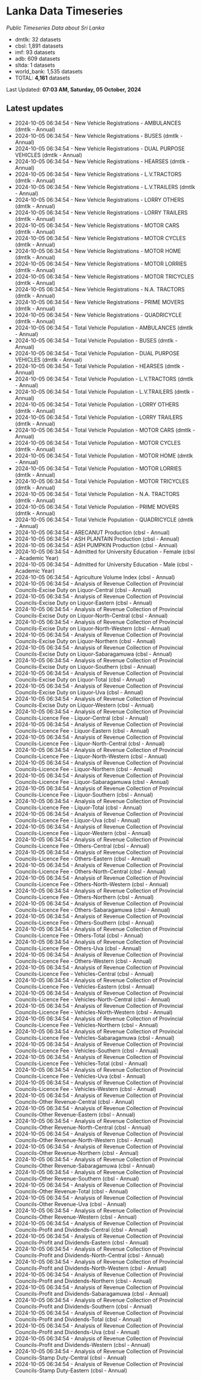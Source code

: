 # Lanka Data Timeseries
*Public Timeseries Data about Sri Lanka*

* dmtlk: 32 datasets
* cbsl: 1,891 datasets
* imf: 93 datasets
* adb: 609 datasets
* sltda: 1 datasets
* world_bank: 1,535 datasets
* TOTAL: **4,161** datasets

Last Updated: **07:03 AM, Saturday, 05 October, 2024**

## Latest updates

* 2024-10-05 06:34:54 - New Vehicle Registrations - AMBULANCES (dmtlk - Annual)
* 2024-10-05 06:34:54 - New Vehicle Registrations - BUSES (dmtlk - Annual)
* 2024-10-05 06:34:54 - New Vehicle Registrations - DUAL PURPOSE VEHICLES (dmtlk - Annual)
* 2024-10-05 06:34:54 - New Vehicle Registrations - HEARSES (dmtlk - Annual)
* 2024-10-05 06:34:54 - New Vehicle Registrations - L.V.TRACTORS (dmtlk - Annual)
* 2024-10-05 06:34:54 - New Vehicle Registrations - L.V.TRAILERS (dmtlk - Annual)
* 2024-10-05 06:34:54 - New Vehicle Registrations - LORRY OTHERS (dmtlk - Annual)
* 2024-10-05 06:34:54 - New Vehicle Registrations - LORRY TRAILERS (dmtlk - Annual)
* 2024-10-05 06:34:54 - New Vehicle Registrations - MOTOR CARS (dmtlk - Annual)
* 2024-10-05 06:34:54 - New Vehicle Registrations - MOTOR CYCLES (dmtlk - Annual)
* 2024-10-05 06:34:54 - New Vehicle Registrations - MOTOR HOME (dmtlk - Annual)
* 2024-10-05 06:34:54 - New Vehicle Registrations - MOTOR LORRIES (dmtlk - Annual)
* 2024-10-05 06:34:54 - New Vehicle Registrations - MOTOR TRICYCLES (dmtlk - Annual)
* 2024-10-05 06:34:54 - New Vehicle Registrations - N.A. TRACTORS (dmtlk - Annual)
* 2024-10-05 06:34:54 - New Vehicle Registrations - PRIME MOVERS (dmtlk - Annual)
* 2024-10-05 06:34:54 - New Vehicle Registrations - QUADRICYCLE (dmtlk - Annual)
* 2024-10-05 06:34:54 - Total Vehicle Population - AMBULANCES (dmtlk - Annual)
* 2024-10-05 06:34:54 - Total Vehicle Population - BUSES (dmtlk - Annual)
* 2024-10-05 06:34:54 - Total Vehicle Population - DUAL PURPOSE VEHICLES (dmtlk - Annual)
* 2024-10-05 06:34:54 - Total Vehicle Population - HEARSES (dmtlk - Annual)
* 2024-10-05 06:34:54 - Total Vehicle Population - L.V.TRACTORS (dmtlk - Annual)
* 2024-10-05 06:34:54 - Total Vehicle Population - L.V.TRAILERS (dmtlk - Annual)
* 2024-10-05 06:34:54 - Total Vehicle Population - LORRY OTHERS (dmtlk - Annual)
* 2024-10-05 06:34:54 - Total Vehicle Population - LORRY TRAILERS (dmtlk - Annual)
* 2024-10-05 06:34:54 - Total Vehicle Population - MOTOR CARS (dmtlk - Annual)
* 2024-10-05 06:34:54 - Total Vehicle Population - MOTOR CYCLES (dmtlk - Annual)
* 2024-10-05 06:34:54 - Total Vehicle Population - MOTOR HOME (dmtlk - Annual)
* 2024-10-05 06:34:54 - Total Vehicle Population - MOTOR LORRIES (dmtlk - Annual)
* 2024-10-05 06:34:54 - Total Vehicle Population - MOTOR TRICYCLES (dmtlk - Annual)
* 2024-10-05 06:34:54 - Total Vehicle Population - N.A. TRACTORS (dmtlk - Annual)
* 2024-10-05 06:34:54 - Total Vehicle Population - PRIME MOVERS (dmtlk - Annual)
* 2024-10-05 06:34:54 - Total Vehicle Population - QUADRICYCLE (dmtlk - Annual)
* 2024-10-05 06:34:54 - ARECANUT Production (cbsl - Annual)
* 2024-10-05 06:34:54 - ASH PLANTAIN Production (cbsl - Annual)
* 2024-10-05 06:34:54 - ASH PUMPKIN Production (cbsl - Annual)
* 2024-10-05 06:34:54 - Admitted for University Education - Female (cbsl - Academic Year)
* 2024-10-05 06:34:54 - Admitted for University Education - Male (cbsl - Academic Year)
* 2024-10-05 06:34:54 - Agriculture Volume Index (cbsl - Annual)
* 2024-10-05 06:34:54 - Analysis of Revenue Collection of Provincial Councils-Excise Duty on Liquor-Central (cbsl - Annual)
* 2024-10-05 06:34:54 - Analysis of Revenue Collection of Provincial Councils-Excise Duty on Liquor-Eastern (cbsl - Annual)
* 2024-10-05 06:34:54 - Analysis of Revenue Collection of Provincial Councils-Excise Duty on Liquor-North-Central (cbsl - Annual)
* 2024-10-05 06:34:54 - Analysis of Revenue Collection of Provincial Councils-Excise Duty on Liquor-North-Western (cbsl - Annual)
* 2024-10-05 06:34:54 - Analysis of Revenue Collection of Provincial Councils-Excise Duty on Liquor-Northern (cbsl - Annual)
* 2024-10-05 06:34:54 - Analysis of Revenue Collection of Provincial Councils-Excise Duty on Liquor-Sabaragamuwa (cbsl - Annual)
* 2024-10-05 06:34:54 - Analysis of Revenue Collection of Provincial Councils-Excise Duty on Liquor-Southern (cbsl - Annual)
* 2024-10-05 06:34:54 - Analysis of Revenue Collection of Provincial Councils-Excise Duty on Liquor-Total (cbsl - Annual)
* 2024-10-05 06:34:54 - Analysis of Revenue Collection of Provincial Councils-Excise Duty on Liquor-Uva (cbsl - Annual)
* 2024-10-05 06:34:54 - Analysis of Revenue Collection of Provincial Councils-Excise Duty on Liquor-Western (cbsl - Annual)
* 2024-10-05 06:34:54 - Analysis of Revenue Collection of Provincial Councils-Licence Fee - Liquor-Central (cbsl - Annual)
* 2024-10-05 06:34:54 - Analysis of Revenue Collection of Provincial Councils-Licence Fee - Liquor-Eastern (cbsl - Annual)
* 2024-10-05 06:34:54 - Analysis of Revenue Collection of Provincial Councils-Licence Fee - Liquor-North-Central (cbsl - Annual)
* 2024-10-05 06:34:54 - Analysis of Revenue Collection of Provincial Councils-Licence Fee - Liquor-North-Western (cbsl - Annual)
* 2024-10-05 06:34:54 - Analysis of Revenue Collection of Provincial Councils-Licence Fee - Liquor-Northern (cbsl - Annual)
* 2024-10-05 06:34:54 - Analysis of Revenue Collection of Provincial Councils-Licence Fee - Liquor-Sabaragamuwa (cbsl - Annual)
* 2024-10-05 06:34:54 - Analysis of Revenue Collection of Provincial Councils-Licence Fee - Liquor-Southern (cbsl - Annual)
* 2024-10-05 06:34:54 - Analysis of Revenue Collection of Provincial Councils-Licence Fee - Liquor-Total (cbsl - Annual)
* 2024-10-05 06:34:54 - Analysis of Revenue Collection of Provincial Councils-Licence Fee - Liquor-Uva (cbsl - Annual)
* 2024-10-05 06:34:54 - Analysis of Revenue Collection of Provincial Councils-Licence Fee - Liquor-Western (cbsl - Annual)
* 2024-10-05 06:34:54 - Analysis of Revenue Collection of Provincial Councils-Licence Fee - Others-Central (cbsl - Annual)
* 2024-10-05 06:34:54 - Analysis of Revenue Collection of Provincial Councils-Licence Fee - Others-Eastern (cbsl - Annual)
* 2024-10-05 06:34:54 - Analysis of Revenue Collection of Provincial Councils-Licence Fee - Others-North-Central (cbsl - Annual)
* 2024-10-05 06:34:54 - Analysis of Revenue Collection of Provincial Councils-Licence Fee - Others-North-Western (cbsl - Annual)
* 2024-10-05 06:34:54 - Analysis of Revenue Collection of Provincial Councils-Licence Fee - Others-Northern (cbsl - Annual)
* 2024-10-05 06:34:54 - Analysis of Revenue Collection of Provincial Councils-Licence Fee - Others-Sabaragamuwa (cbsl - Annual)
* 2024-10-05 06:34:54 - Analysis of Revenue Collection of Provincial Councils-Licence Fee - Others-Southern (cbsl - Annual)
* 2024-10-05 06:34:54 - Analysis of Revenue Collection of Provincial Councils-Licence Fee - Others-Total (cbsl - Annual)
* 2024-10-05 06:34:54 - Analysis of Revenue Collection of Provincial Councils-Licence Fee - Others-Uva (cbsl - Annual)
* 2024-10-05 06:34:54 - Analysis of Revenue Collection of Provincial Councils-Licence Fee - Others-Western (cbsl - Annual)
* 2024-10-05 06:34:54 - Analysis of Revenue Collection of Provincial Councils-Licence Fee - Vehicles-Central (cbsl - Annual)
* 2024-10-05 06:34:54 - Analysis of Revenue Collection of Provincial Councils-Licence Fee - Vehicles-Eastern (cbsl - Annual)
* 2024-10-05 06:34:54 - Analysis of Revenue Collection of Provincial Councils-Licence Fee - Vehicles-North-Central (cbsl - Annual)
* 2024-10-05 06:34:54 - Analysis of Revenue Collection of Provincial Councils-Licence Fee - Vehicles-North-Western (cbsl - Annual)
* 2024-10-05 06:34:54 - Analysis of Revenue Collection of Provincial Councils-Licence Fee - Vehicles-Northern (cbsl - Annual)
* 2024-10-05 06:34:54 - Analysis of Revenue Collection of Provincial Councils-Licence Fee - Vehicles-Sabaragamuwa (cbsl - Annual)
* 2024-10-05 06:34:54 - Analysis of Revenue Collection of Provincial Councils-Licence Fee - Vehicles-Southern (cbsl - Annual)
* 2024-10-05 06:34:54 - Analysis of Revenue Collection of Provincial Councils-Licence Fee - Vehicles-Total (cbsl - Annual)
* 2024-10-05 06:34:54 - Analysis of Revenue Collection of Provincial Councils-Licence Fee - Vehicles-Uva (cbsl - Annual)
* 2024-10-05 06:34:54 - Analysis of Revenue Collection of Provincial Councils-Licence Fee - Vehicles-Western (cbsl - Annual)
* 2024-10-05 06:34:54 - Analysis of Revenue Collection of Provincial Councils-Other Revenue-Central (cbsl - Annual)
* 2024-10-05 06:34:54 - Analysis of Revenue Collection of Provincial Councils-Other Revenue-Eastern (cbsl - Annual)
* 2024-10-05 06:34:54 - Analysis of Revenue Collection of Provincial Councils-Other Revenue-North-Central (cbsl - Annual)
* 2024-10-05 06:34:54 - Analysis of Revenue Collection of Provincial Councils-Other Revenue-North-Western (cbsl - Annual)
* 2024-10-05 06:34:54 - Analysis of Revenue Collection of Provincial Councils-Other Revenue-Northern (cbsl - Annual)
* 2024-10-05 06:34:54 - Analysis of Revenue Collection of Provincial Councils-Other Revenue-Sabaragamuwa (cbsl - Annual)
* 2024-10-05 06:34:54 - Analysis of Revenue Collection of Provincial Councils-Other Revenue-Southern (cbsl - Annual)
* 2024-10-05 06:34:54 - Analysis of Revenue Collection of Provincial Councils-Other Revenue-Total (cbsl - Annual)
* 2024-10-05 06:34:54 - Analysis of Revenue Collection of Provincial Councils-Other Revenue-Uva (cbsl - Annual)
* 2024-10-05 06:34:54 - Analysis of Revenue Collection of Provincial Councils-Other Revenue-Western (cbsl - Annual)
* 2024-10-05 06:34:54 - Analysis of Revenue Collection of Provincial Councils-Profit and Dividends-Central (cbsl - Annual)
* 2024-10-05 06:34:54 - Analysis of Revenue Collection of Provincial Councils-Profit and Dividends-Eastern (cbsl - Annual)
* 2024-10-05 06:34:54 - Analysis of Revenue Collection of Provincial Councils-Profit and Dividends-North-Central (cbsl - Annual)
* 2024-10-05 06:34:54 - Analysis of Revenue Collection of Provincial Councils-Profit and Dividends-North-Western (cbsl - Annual)
* 2024-10-05 06:34:54 - Analysis of Revenue Collection of Provincial Councils-Profit and Dividends-Northern (cbsl - Annual)
* 2024-10-05 06:34:54 - Analysis of Revenue Collection of Provincial Councils-Profit and Dividends-Sabaragamuwa (cbsl - Annual)
* 2024-10-05 06:34:54 - Analysis of Revenue Collection of Provincial Councils-Profit and Dividends-Southern (cbsl - Annual)
* 2024-10-05 06:34:54 - Analysis of Revenue Collection of Provincial Councils-Profit and Dividends-Total (cbsl - Annual)
* 2024-10-05 06:34:54 - Analysis of Revenue Collection of Provincial Councils-Profit and Dividends-Uva (cbsl - Annual)
* 2024-10-05 06:34:54 - Analysis of Revenue Collection of Provincial Councils-Profit and Dividends-Western (cbsl - Annual)
* 2024-10-05 06:34:54 - Analysis of Revenue Collection of Provincial Councils-Stamp Duty-Central (cbsl - Annual)
* 2024-10-05 06:34:54 - Analysis of Revenue Collection of Provincial Councils-Stamp Duty-Eastern (cbsl - Annual)